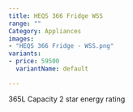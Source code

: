 ```yaml
---
title: HEQS 366 Fridge WSS
range: ""
Category: Appliances
images:
- "HEQS 366 Fridge - WSS.png"
variants:
- price: 59500
  variantName: default

---
```

365L Capacity
2 star energy rating